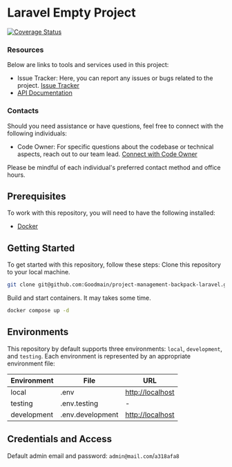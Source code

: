 # Laravel Empty Project

[![Coverage Status](https://coveralls.io/repos/github/RonasIT/laravel-empty-project/badge.svg?branch=development)](https://coveralls.io/github/RonasIT/laravel-empty-project?branch=development)

### Resources
Below are links to tools and services used in this project:
- Issue Tracker: Here, you can report any issues or bugs related to the project. [Issue Tracker](https://github.com/Goodmain/project-management-backpack-laravel/issues)
- [API Documentation](http://localhost)

### Contacts
Should you need assistance or have questions, feel free to connect with the following individuals:
- Code Owner: For specific questions about the codebase or technical aspects, reach out to our team lead. [Connect with Code Owner](iskrinvv@gmail.com)

Please be mindful of each individual's preferred contact method and office hours.

## Prerequisites
To work with this repository, you will need to have the following
installed:
- [Docker](https://www.docker.com)

## Getting Started
To get started with this repository, follow these steps:
Clone this repository to your local machine.
```sh
git clone git@github.com:Goodmain/project-management-backpack-laravel.git
```
Build and start containers. It may takes some time.
```sh
docker compose up -d
```

## Environments
This repository by default supports three environments: `local`, `development`,
and `testing`. Each environment is represented by an appropriate environment file:

| Environment | File | URL                                  |
| --- | --- |--------------------------------------|
| local | .env | [http://localhost](http://localhost) |
| testing | .env.testing | -                                    |
| development | .env.development | [http://localhost](http://localhost)               |

## Credentials and Access
Default admin email and password: `admin@mail.com`/`a318afa8`
